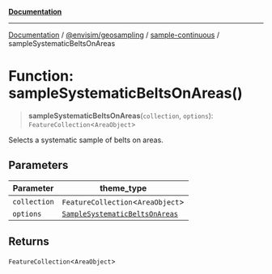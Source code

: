 [**Documentation**](../../../../README.md)

---

[Documentation](../../../../README.md) / [@envisim/geosampling](../../README.md) / [sample-continuous](../README.md) / sampleSystematicBeltsOnAreas

# Function: sampleSystematicBeltsOnAreas()

> **sampleSystematicBeltsOnAreas**(`collection`, `options`): `FeatureCollection`\<`AreaObject`\>

Selects a systematic sample of belts on areas.

## Parameters

| Parameter    | theme_type                                                                      |
| ------------ | ------------------------------------------------------------------------------- |
| `collection` | `FeatureCollection`\<`AreaObject`\>                                             |
| `options`    | [`SampleSystematicBeltsOnAreas`](../interfaces/SampleSystematicBeltsOnAreas.md) |

## Returns

`FeatureCollection`\<`AreaObject`\>
